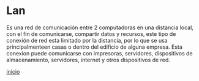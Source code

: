 # Lan
Es una red de comunicación entre 2 computadoras en una distancia local, con el fin de comunicarse, compartir datos y recursos, este tipo de conexión de red esta limitado por la distancia, por lo que se usa principalmenteen casas o dentro del edificio de alguna empresa. Esta conexion puede comunicarse con impresoras, servidores, dispositivos de almacenamiento, servidores, internet y otros dispositivos de red.

[inicio](../README.md)
